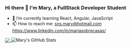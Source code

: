 ### Hi there 👋 I'm Mary, a FullStack Developer Student
- 🌱 I’m currently learning React, Angular, JavaScript
- 📫 How to reach me: sns.mary@hotmail.com 
https://www.linkedin.com/in/mariasobrecasas/


<a href="https://github.com/MSobrecasas">
  <img align="center" src="https://github-readme-stats.vercel.app/api/top-langs/?username=MSobrecasas&theme=radical&hide=glsl,python" />
</a>

<img src="https://github-readme-stats.vercel.app/api?username=MSobrecasas&&show_icons=true&theme=radical&line_height=27&v=5" alt="Mary's GitHub Stats" />
<!--
**MSobrecasas/Msobrecasas** is a ✨ _special_ ✨ repository because its `README.md` (this file) appears on your GitHub profile.

Here are some ideas to get you started:

- 🔭 I’m currently working on ...
- 🌱 I’m currently learning ...
- 👯 I’m looking to collaborate on ...
- 🤔 I’m looking for help with ...
- 💬 Ask me about ...
- 📫 How to reach me: ...
- 😄 Pronouns: ...
- ⚡ Fun fact: ...
-->
